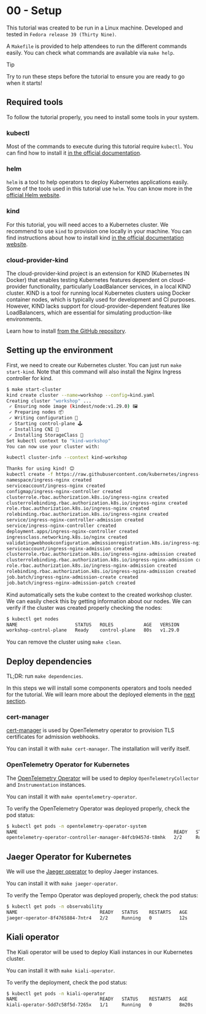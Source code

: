 # 00 - Setup

This tutorial was created to be run in a Linux machine. Developed and tested in `Fedora release 39 (Thirty Nine)`.

A `Makefile` is provided to help attendees to run the different commands easily. You can check what commands are available via `make help`.

> [!TIP]
> Try to run these steps before the tutorial to ensure you are ready to go when it starts!


## Required tools
To follow the tutorial properly, you need to install some tools in your system.

### kubectl

Most of the commands to execute during this tutorial require `kubectl`. You can find how to install it [in the official documentation](https://kubernetes.io/docs/tasks/tools/install-kubectl-linux/#install-kubectl-binary-with-curl-on-linux).

### helm
`helm` is a tool to help operators to deploy Kubernetes applications easily. Some of the tools used in this tutorial use `helm`. You can know more in the [official Helm website](https://helm.sh/).

### kind

For this tutorial, you will need acces to a Kubernetes cluster. We recommend to use `kind` to provision one locally in your machine. You can find instructions about how to install kind [in the official documentation website](https://kind.sigs.k8s.io/docs/user/quick-start/).

### cloud-provider-kind
The cloud-provider-kind project is an extension for KIND (Kubernetes IN Docker) that enables testing Kubernetes features dependent on cloud-provider functionality, particularly LoadBalancer services, in a local KIND cluster. KIND is a tool for running local Kubernetes clusters using Docker container nodes, which is typically used for development and CI purposes. However, KIND lacks support for cloud-provider-dependent features like LoadBalancers, which are essential for simulating production-like environments.

Learn how to install [from the GitHub repository](https://github.com/kubernetes-sigs/cloud-provider-kind).

## Setting up the environment
First, we need to create our Kubernetes cluster. You can just run `make start-kind`. Note that this command will also install the Nginx Ingress controller for kind.

```sh
$ make start-cluster
kind create cluster --name=workshop --config=kind.yaml
Creating cluster "workshop" ...
 ✓ Ensuring node image (kindest/node:v1.29.0) 🖼 
 ✓ Preparing nodes 📦  
 ✓ Writing configuration 📜 
 ✓ Starting control-plane 🕹️ 
 ✓ Installing CNI 🔌 
 ✓ Installing StorageClass 💾 
Set kubectl context to "kind-workshop"
You can now use your cluster with:

kubectl cluster-info --context kind-workshop

Thanks for using kind! 😊
kubectl create -f https://raw.githubusercontent.com/kubernetes/ingress-nginx/controller-v1.0.1/deploy/static/provider/kind/deploy.yaml
namespace/ingress-nginx created
serviceaccount/ingress-nginx created
configmap/ingress-nginx-controller created
clusterrole.rbac.authorization.k8s.io/ingress-nginx created
clusterrolebinding.rbac.authorization.k8s.io/ingress-nginx created
role.rbac.authorization.k8s.io/ingress-nginx created
rolebinding.rbac.authorization.k8s.io/ingress-nginx created
service/ingress-nginx-controller-admission created
service/ingress-nginx-controller created
deployment.apps/ingress-nginx-controller created
ingressclass.networking.k8s.io/nginx created
validatingwebhookconfiguration.admissionregistration.k8s.io/ingress-nginx-admission created
serviceaccount/ingress-nginx-admission created
clusterrole.rbac.authorization.k8s.io/ingress-nginx-admission created
clusterrolebinding.rbac.authorization.k8s.io/ingress-nginx-admission created
role.rbac.authorization.k8s.io/ingress-nginx-admission created
rolebinding.rbac.authorization.k8s.io/ingress-nginx-admission created
job.batch/ingress-nginx-admission-create created
job.batch/ingress-nginx-admission-patch created
```

Kind automatically sets the kube context to the created workshop cluster. We can easily check this by getting information about our nodes. We can verify if the cluster was created properly checking the nodes:

```sh
$ kubectl get nodes
NAME                     STATUS   ROLES           AGE   VERSION
workshop-control-plane   Ready    control-plane   80s   v1.29.0
```

You can remove the cluster using `make clean`.

## Deploy dependencies

TL;DR: run `make dependencies`.

In this steps we will install some components operators and tools needed for the tutorial. We will learn more about the deployed elements in the [next section](./01-infrastructure.md).

### cert-manager
[cert-manager](https://cert-manager.io/docs/) is used by OpenTelemetry operator to provision TLS certificates for admission webhooks.

You can install it with `make cert-manager`. The installation will verify itself.

### OpenTelemetry Operator for Kubernetes
The [OpenTelemetry Operator](https://github.com/open-telemetry/opentelemetry-operator) will be used to deploy `OpenTelemetryCollector` and `Instrumentation` instances.

You can install it with `make opentelemetry-operator`.

To verify the OpenTelemetry Operator was deployed properly, check the pod status:
```sh
$ kubectl get pods -n opentelemetry-operator-system
NAME                                                         READY   STATUS    RESTARTS   AGE
opentelemetry-operator-controller-manager-84fcb9457d-t8mhk   2/2     Running   0          20m
```

## Jaeger Operator for Kubernetes
We will use the [Jaeger operator](https://www.jaegertracing.io/docs/1.57/operator/) to deploy Jaeger instances.

You can install it with `make jaeger-operator`.

To verify the Tempo Operator was deployed properly, check the pod status:
```sh
$ kubectl get pods -n observability
NAME                              READY   STATUS    RESTARTS   AGE
jaeger-operator-8f4765884-7ntr4   2/2     Running   0          12s
```

## Kiali operator
The Kiali operator will be used to deploy Kiali instances in our Kubernetes cluster.

You can install it with `make kiali-operator`.

To verify the deployment, check the pod status:
```sh
$ kubectl get pods -n kiali-operator 
NAME                              READY   STATUS    RESTARTS   AGE
kiali-operator-5dd7c58f5d-7265x   1/1     Running   0          8m20s
```
